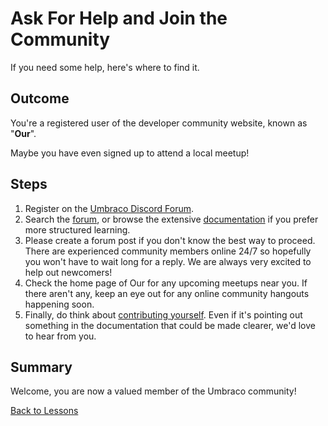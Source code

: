 # Ask For Help and Join the Community

If you need some help, here's where to find it.

## Outcome

You're a registered user of the developer community website, known as "**Our**".

Maybe you have even signed up to attend a local meetup!

## Steps

1. Register on the [Umbraco Discord Forum](https://forum.umbraco.com/).
2. Search the [forum](https://forum.umbraco.com/), or browse the extensive [documentation](https://docs.umbraco.com/umbraco-cms/) if you prefer more structured learning.
3. Please create a forum post if you don't know the best way to proceed. There are experienced community members online 24/7 so hopefully you won't have to wait long for a reply. We are always very excited to help out newcomers!
4. Check the home page of Our for any upcoming meetups near you. If there aren't any, keep an eye out for any online community hangouts happening soon.
5. Finally, do think about [contributing yourself](https://docs.umbraco.com/welcome/contribute/getting-started). Even if it's pointing out something in the documentation that could be made clearer, we'd love to hear from you.

## Summary

Welcome, you are now a valued member of the Umbraco community!

[Back to Lessons](./)

